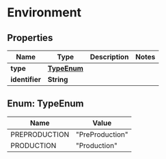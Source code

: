 # Environment

## Properties
Name | Type | Description | Notes
------------ | ------------- | ------------- | -------------
**type** | [**TypeEnum**](#TypeEnum) |  | 
**identifier** | **String** |  | 

<a name="TypeEnum"></a>
## Enum: TypeEnum
Name | Value
---- | -----
PREPRODUCTION | &quot;PreProduction&quot;
PRODUCTION | &quot;Production&quot;
